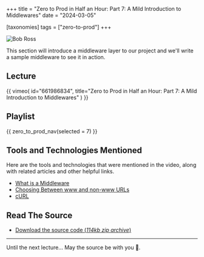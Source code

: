 +++
title = "Zero to Prod in Half an Hour: Part 7: A Mild Introduction to Middlewares"
date = "2024-03-05"

[taxonomies]
tags = ["zero-to-prod"]
+++  

![Bob Ross](/images/size/w1200/2024/03/bob.png)

This section will introduce a middleware layer to our project and we'll write a 
sample middleware to see it in action.

## Lecture

{{ 
  vimeo(
    id="661986834", 
    title="Zero to Prod in Half an Hour: Part 7: 
      A Mild Introduction to Middlewares"
  ) 
}}

## Playlist

{{ zero_to_prod_nav(selected = 7) }}

## Tools and Technologies Mentioned

Here are the tools and technologies that were mentioned in the video, along 
with related articles and other helpful links.

* [What is a Middleware][middleware]
* [Choosing Between www and non-www URLs][non-www]
* [cURL][curl]

[middleware]: https://developer.mozilla.org/en-US/docs/Glossary/Middleware
[non-www]: https://www.zerotohero.dev/zero-to-prod-in-30/non-www-urls/
[curl]: https://curl.se/

Read The Source
---------------

* [Download the source code (*114kb zip archive*)][souce]

[souce]: https://assets.zerotohero.dev/zero-to-prod-in-30/zero-to-prod-in-30.zip

------------

Until the next lecture... May the source be with you 🦄.
